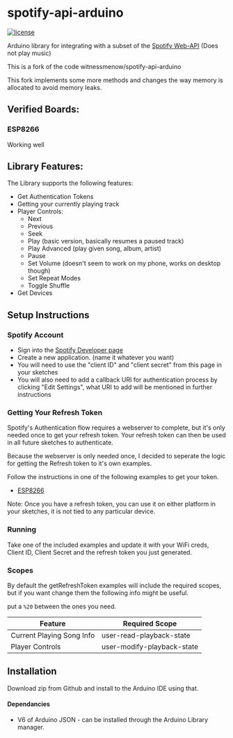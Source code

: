 # spotify-api-arduino
[![license](https://img.shields.io/github/license/doocs/advanced-java?color=42b883&style=flat-square)](./LICENSE)

Arduino library for integrating with a subset of the [Spotify Web-API](https://developer.spotify.com/documentation/web-api/reference/) (Does not play music)

This is a fork of the code witnessmenow/spotify-api-arduino

This fork implements some more methods and changes the way memory is allocated to avoid memory leaks.

## Verified Boards:
### ESP8266
Working well  

## Library Features:

The Library supports the following features:

- Get Authentication Tokens
- Getting your currently playing track
- Player Controls:
  - Next
  - Previous
  - Seek
  - Play (basic version, basically resumes a paused track)
  - Play Advanced (play given song, album, artist)
  - Pause
  - Set Volume (doesn't seem to work on my phone, works on desktop though)
  - Set Repeat Modes
  - Toggle Shuffle
- Get Devices

## Setup Instructions

### Spotify Account

- Sign into the [Spotify Developer page](https://developer.spotify.com/dashboard/login)
- Create a new application. (name it whatever you want)
- You will need to use the "client ID" and "client secret" from this page in your sketches
- You will also need to add a callback URI for authentication process by clicking "Edit Settings", what URI to add will be mentioned in further instructions

### Getting Your Refresh Token

Spotify's Authentication flow requires a webserver to complete, but it's only needed once to get your refresh token. Your refresh token can then be used in all future sketches to authenticate.

Because the webserver is only needed once, I decided to seperate the logic for getting the Refresh token to it's own examples.

Follow the instructions in one of the following examples to get your token.

- [ESP8266](examples/esp8266/getRefreshToken/getRefreshToken.ino)

Note: Once you have a refresh token, you can use it on either platform in your sketches, it is not tied to any particular device.

### Running

Take one of the included examples and update it with your WiFi creds, Client ID, Client Secret and the refresh token you just generated.

### Scopes

By default the getRefreshToken examples will include the required scopes, but if you want change them the following info might be useful.

put a `%20` between the ones you need.

| Feature                   | Required Scope             |
| ------------------------- | -------------------------- |
| Current Playing Song Info | user-read-playback-state   |
| Player Controls           | user-modify-playback-state |

## Installation

Download zip from Github and install to the Arduino IDE using that.

#### Dependancies

- V6 of Arduino JSON - can be installed through the Arduino Library manager.
